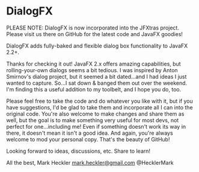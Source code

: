 DialogFX
========

PLEASE NOTE: DialogFX is now incorporated into the JFXtras project. Please visit us there on GitHub for the latest
code and JavaFX goodies!


DialogFX adds fully-baked and flexible dialog box functionality to JavaFX 2.2+.

Thanks for checking it out! JavaFX 2.x offers amazing capabilities, but rolling-your-own dialogs seems a bit tedious. 
I was inspired by Anton Smirnov's dialog project, but it seemed a bit dated...and I had ideas I just wanted to capture. 
So...I sat down & banged them out over the weekend. I'm finding this a useful addition to my toolbelt, 
and I hope you do, too.

Please feel free to take the code and do whatever you like with it, but if you have suggestions, I'd be glad to take 
them and incorporate all I can into the original code. You're also welcome to make changes and share them as well, but 
the goal is to make something very useful for most devs, not perfect for one...including me! Even if something doesn't 
work its way in there, it doesn't mean it isn't a good idea. And again, you're always welcome to mod your personal copy. 
That's the beauty of GitHub!

Looking forward to ideas, discussions, etc. Share to learn!

All the best, 
Mark Heckler 
mark.heckler@gmail.com 
@HecklerMark
